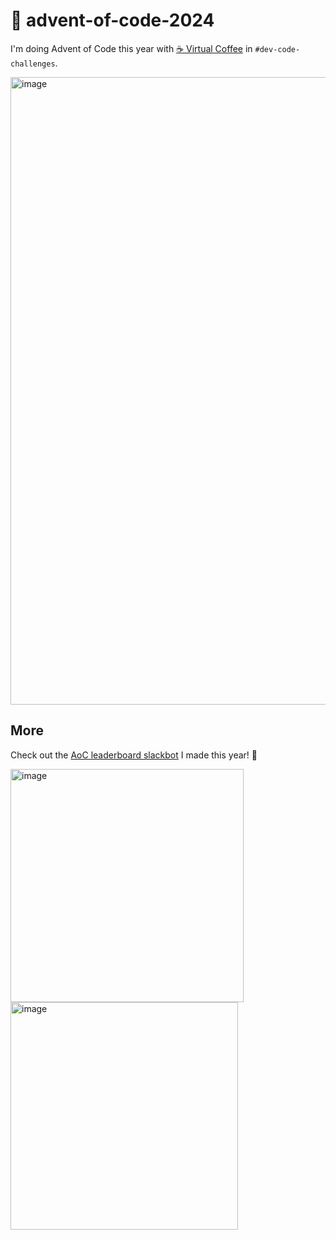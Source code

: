 # 🎄 advent-of-code-2024

I'm doing Advent of Code this year with [☕️ Virtual Coffee](https://virtualcoffee.io) in `#dev-code-challenges`.

<img width="1004" alt="image" src="https://github.com/user-attachments/assets/1d18742c-3ab5-4916-bafc-39b9ade9a43c" />

## More

Check out the [AoC leaderboard slackbot](https://github.com/ebanner/advent-of-code-leaderboard) I made this year! 🥳

<img width="373" alt="image" src="https://github.com/user-attachments/assets/5a3de44f-a3f7-49fa-9915-f5cfb2280810">

<img width="364" alt="image" src="https://github.com/user-attachments/assets/6da69cc8-5dc7-4e3b-a850-2dd77c0274f2">
